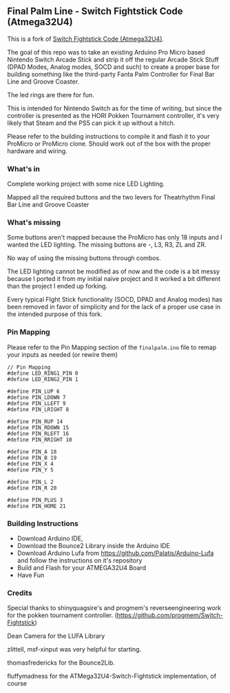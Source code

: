 ## Final Palm Line - Switch Fightstick Code (Atmega32U4) 

This is a fork of [Switch Fightstick Code (Atmega32U4)](https://github.com/fluffymadness/ATMega32U4-Switch-Fightstick).

The goal of this repo was to take an existing Arduino Pro Micro based Nintendo Switch Arcade Stick and strip it off the regular Arcade Stick Stuff (DPAD Modes, Analog modes, SOCD and such) to create a proper base for building something like the third-party Fanta Palm Controller for Final Bar Line and Groove Coaster.

The led rings are there for fun.

This is intended for Nintendo Switch as for the time of writing, but since the controller is presented as the HORI Pokken Tournament controller, it's very likely that Steam and the PS5 can pick it up without a hitch.

Please refer to the building instructions to compile it and flash it to your ProMicro or ProMicro clone. Should work out of the box with the proper hardware and wiring.

### What's in 

Complete working project with some nice LED Lighting. 

Mapped all the required buttons and the two levers for Theatrhythm Final Bar Line and Groove Coaster


### What's missing 

Some buttons aren't mapped because the ProMicro has only 18 inputs and I wanted the LED lighting. The missing buttons are -, L3, R3, ZL and ZR. 

No way of using the missing buttons through combos. 

The LED lighting cannot be modified as of now and the code is a bit messy because I ported it from my initial naive project and it worked a bit different than the project I ended up forking. 

Every typical FIght Stick functionality (SOCD, DPAD and Analog modes) has been removed in favor of simplicity and for the lack of a proper use case in the intended purpose of this fork.

### Pin Mapping 

Please refer to the Pin Mapping section of the `finalpalm.ino` file to remap your inputs as needed (or rewire them)
```
// Pin Mapping
#define LED_RING1_PIN 0
#define LED_RING2_PIN 1

#define PIN_LUP 6
#define PIN_LDOWN 7
#define PIN_LLEFT 9
#define PIN_LRIGHT 8

#define PIN_RUP 14
#define PIN_RDOWN 15
#define PIN_RLEFT 16
#define PIN_RRIGHT 10

#define PIN_A 18
#define PIN_B 19
#define PIN_X 4
#define PIN_Y 5

#define PIN_L 2
#define PIN_R 20

#define PIN_PLUS 3
#define PIN_HOME 21
```

### Building Instructions

- Download Arduino IDE, 
- Download the Bounce2 Library inside the Arduino IDE
- Download Arduino Lufa from https://github.com/Palatis/Arduino-Lufa and follow the instructions on it's repository
- Build and Flash for your ATMEGA32U4 Board
- Have Fun


### Credits 

Special thanks to shinyquagsire's and progmem's reverseengineering work for the pokken tournament controller. (https://github.com/progmem/Switch-Fightstick)

Dean Camera for the LUFA Library

zlittell, msf-xinput was very helpful for starting.

thomasfredericks for the Bounce2Lib.

fluffymadness for the ATMega32U4-Switch-Fightstick implementation, of course



